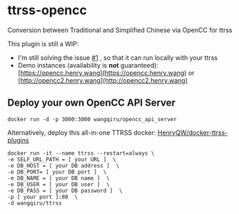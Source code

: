 # ttrss-opencc
Conversion between Traditional and Simplified Chinese via OpenCC for ttrss

This plugin is still a WIP:

- I'm still solving the issue [#1](https://github.com/HenryQW/ttrss_opencc/issues/1) , so that it can run locally with your ttrss 
- Demo instances (availability is **not** guaranteed): [https://opencc.henry.wang](https://opencc.henry.wang) or [http://opencc2.henry.wang](http://opencc2.henry.wang)


## Deploy your own OpenCC API Server

```
docker run -d -p 3000:3000 wangqiru/opencc_api_server
```

Alternatively, deploy this all-in-one TTRSS docker: [HenryQW/docker-ttrss-plugins](https://github.com/HenryQW/docker-ttrss-plugins)

```
docker run -it --name ttrss --restart=always \
-e SELF_URL_PATH = [ your URL ]  \
-e DB_HOST = [ your DB address ]  \
-e DB_PORT= [ your DB port ]  \
-e DB_NAME = [ your DB name ]  \
-e DB_USER = [ your DB user ]  \
-e DB_PASS = [ your DB password ]  \
-p [ your port ]:80  \
-d wangqiru/ttrss
```
